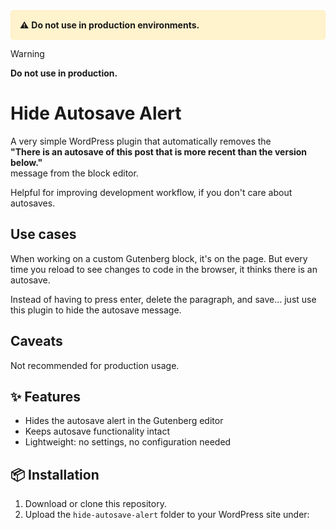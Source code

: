 <div style="padding: 1em; background-color: #fff3cd; border: 1px solid #ffeeba; border-radius: 4px;">
  ⚠️ <strong>Do not use in production environments.</strong>
</div>

> [!WARNING]
> **Do not use in production.**


# Hide Autosave Alert

A very simple WordPress plugin that automatically removes the  
**"There is an autosave of this post that is more recent than the version below."**  
message from the block editor.

Helpful for improving development workflow, if you don't care about autosaves.

## Use cases
When working on a custom Gutenberg block, it's on the page. But every time you reload to see changes to code in the browser, it thinks there is an autosave. 

Instead of having to press enter, delete the paragraph, and save... just use this plugin to hide the autosave message.

## Caveats
Not recommended for production usage. 

## ✨ Features
- Hides the autosave alert in the Gutenberg editor
- Keeps autosave functionality intact
- Lightweight: no settings, no configuration needed

## 📦 Installation
1. Download or clone this repository.
2. Upload the `hide-autosave-alert` folder to your WordPress site under:
